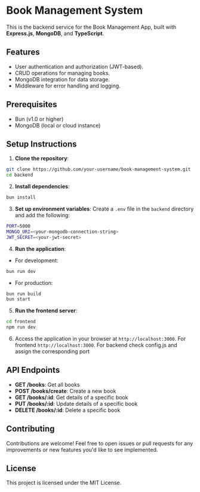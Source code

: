 # Book Management System

This is the backend service for the Book Management App, built with **Express.js**, **MongoDB**, and **TypeScript**.

## Features

- User authentication and authorization (JWT-based).
- CRUD operations for managing books.
- MongoDB integration for data storage.
- Middleware for error handling and logging.

## Prerequisites

- Bun (v1.0 or higher)
- MongoDB (local or cloud instance)

## Setup Instructions

1. **Clone the repository**:
```bash
git clone https://github.com/your-username/book-management-system.git
cd backend
```
2. **Install dependencies**:
```bash
bun install
```

3. **Set up environment variables**: Create a `.env` file in the `backend` directory and add the following:
```bash
PORT=5000
MONGO_URI=<your-mongodb-connection-string>
JWT_SECRET=<your-jwt-secret>
```
4. **Run the application**:
- For development:
```bash
bun run dev
```
- For production:
```bash
bun run build
bun start
```

5. **Run the frontend server**:
```bash
cd frontend
npm run dev
```

6. Access the application in your browser at `http://localhost:3000`.
   For frontend `http://localhost:3000`.
   For backend check config.js and assign the corresponding port

## API Endpoints

- **GET /books**: Get all books
- **POST /books/create**: Create a new book
- **GET /books/:id**: Get details of a specific book
- **PUT /books/:id**: Update details of a specific book
- **DELETE /books/:id**: Delete a specific book

## Contributing

Contributions are welcome! Feel free to open issues or pull requests for any improvements or new features you'd like to see implemented.

## License

This project is licensed under the MIT License.